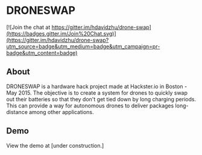 # DRONESWAP
[![Join the chat at https://gitter.im/hdavidzhu/drone-swap](https://badges.gitter.im/Join%20Chat.svg)](https://gitter.im/hdavidzhu/drone-swap?utm_source=badge&utm_medium=badge&utm_campaign=pr-badge&utm_content=badge)

## About
DRONESWAP is a hardware hack project made at Hackster.io in Boston - May 2015. The objective is to create a system for drones to quickly swap out their batteries so that they don't get tied down by long charging periods. This can provide a way for autonomous drones to deliver packages long-distance among other applications.

## Demo
View the demo at [under construction.]